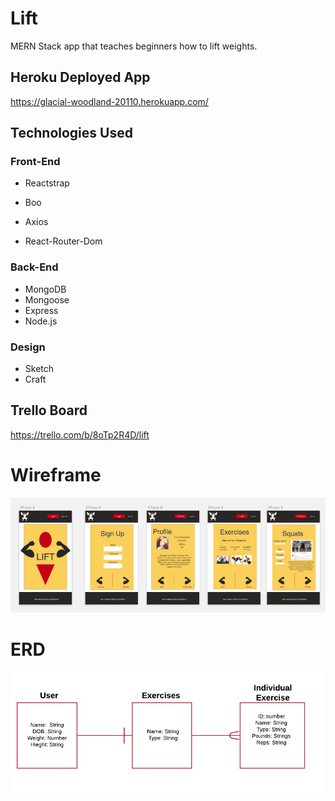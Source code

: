 # Lift
MERN Stack app that teaches beginners how to lift weights.

## Heroku Deployed App
https://glacial-woodland-20110.herokuapp.com/

## Technologies Used
### Front-End
* Reactstrap
* Boo

* Axios
* React-Router-Dom
### Back-End
* MongoDB
* Mongoose
* Express
* Node.js
### Design
* Sketch
* Craft


## Trello Board 
https://trello.com/b/8oTp2R4D/lift


# Wireframe

![Wireframe](https://github.com/elshack09/lift/blob/master/liftWireframes.png)

# ERD 
![ERD](https://github.com/elshack09/lift/blob/master/erd.png)
